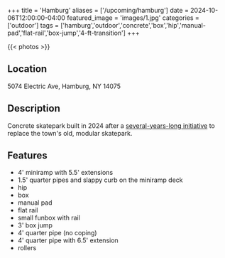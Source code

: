 +++
title = 'Hamburg'
aliases = ['/upcoming/hamburg']
date = 2024-10-06T12:00:00-04:00
featured_image = 'images/1.jpg'
categories = ['outdoor']
tags = ['hamburg','outdoor','concrete','box','hip','manual-pad','flat-rail','box-jump','4-ft-transition']
+++

{{< photos >}}

## Location

5074 Electric Ave, Hamburg, NY 14075

## Description

Concrete skatepark built in 2024 after a [several-years-long initiative](https://www.facebook.com/people/Hamburg-Skatepark-Project/100076552125426/) to replace the town's old, modular skatepark.

## Features

- 4' miniramp with 5.5' extensions
- 1.5' quarter pipes and slappy curb on the miniramp deck
- hip
- box
- manual pad
- flat rail
- small funbox with rail
- 3' box jump
- 4' quarter pipe (no coping)
- 4' quarter pipe with 6.5' extension
- rollers
